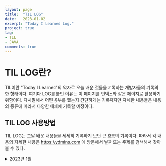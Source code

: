 ```yaml
---
layout: page
title:  "TIL LOG"
date:   2023-01-02
excerpt: "Today I Learned Log."
project: true
tag:
- TIL
- JAVA
comments: true
---
```



# TIL LOG란?
TIL이란 "Today I Learned"의 약자로 오늘 배운 것들을 기록하는 개발자들의 기록의 한 형태이다. 여기다 LOG를 붙인 이유는 이 페이지를 인덱스와 같은 페이지로 활용하기 위함이다. 다시말해서 어떤 공부를 했는지 간단하게는 기록하지만 자세한 내용들은 내용의 종류에 따라서 다양한 매체에 기록할 예정이다.

## TIL LOG 사용방법
TIL LOG는 그날 배운 내용들을 세세히 기록하기 보단 큰 흐름의 기록이다. 따라서 각 내용의 자세한 내용은 https://ydmins.com 에 방문해서 날짜 또는 주제를 검색해서 찾아볼 수 있다.

<details>
<summary>2023년 1월</summary>
<div markdown="1">       
#### 2023-01-02 MON
1. 패스트캠퍼스 - 스프링의 정석 강의를 들었다.
  - MySQL 작동안하는 이슈가 있었다.
  - Bean 관련 또는 3과 전체 복습이 필요해 보인다.

2. GITHUB을 이용해서 TIL용 블로그를 만들었다.
  - 개발 공부 일기쓰듯이 사용할 계획이다.
    
#### 2023-01-03 TUE
1. 스프링의 정석 Chpater3 처음부터 다시 듣기 시작했다.
  - Spring DI에 대해 배우기 시작했다.
  - 변경에 유리한 코드를 작성하기 위해 분리를 잘 해야 한다. 분리하는 방법에는 3가지가 있다. 
    1. 변하는 것과 변하지 않는 것을 구분
    2. 관심사에 따라서 구분
    3. 중복코드를 분리
  - Properties 객체는 파일을 불러오고 저장하는 등에 편리함이 있어서 사용한다.
2. ydmins.github.io 수정했다.
  - 어제 처음으로 github.io 블로그를 만들 때는 많이 낯설었는데 오늘은 확실히 좀 더 보였다. 확실히 할수록 나아진다.

#### 2023-01-04 WED
1. 스프링의 정석 Chapter3 Spring DI 개념을 이해하기 위한 기초강의를 다 들었다.
    - 객체 컨테이너 (ApplicationContext)에 대해 배웠다.
        - 객체들을 Map에 넣어두고 사용하는 기능이다.
        - 객체를 자동으로 등록하는 @Component
        - 객체를 이름을 이용해 자동으로 찾아서 연결해주는 @Resource
        - 객체를 타입을 이용해서 자동으로 찾아서 연결해주는 @Autowired 를 알게되었다.
        - Annotaion 사용시 장점
            - 작성해야 할 코드 줄어든다. -> 관리해야 할 코드 줄어든다. & 실수가 줄어든다
    

  - 아직 Spring DI를 잘 이해 못한것 같다.

#### 2023-01-05 THU
1. 스프링의 정석 Chpater3 Spring DI 개념을 제대로 들어가기전 일단 한 번 써보기를 했다.
    - xml 파일을 이용해서 Beans 태그 내에 Bean들을 정의해 보았다.
        - Bean 태그 사이에 내용들
            - property
                Setter가 정의되어 있을 경우에 사용 가능하다.
            - contructor-arg
                생성자가 선언되어 있을 경우에 사용 가능하다.
    - 강의를 듣는 내내 bean을 왜 굳이 만드는 것일까?란 물음이 계속 들었다.
        - 다음 강의 초반 부분만 살짝 들었는데, Bean이라는 것이 재사용 가능한 Component, 상태(Intance Variable), Getter, Setter, No-Args-Constroctor를 따로 저장해 둔 것이라고 한다. 즉, 오늘까지 이해한 바로는 계속 사용해야 할 것들을 콩속에 넣어두고 필요할 때마다 꺼내쓰도록 만든것이 bean이라는 것이다.
    

#### 2023-01-06 Fri
1. 스프링 정석 Chapter3 Spring DI 개념을 제대로 시작했다.
    - Bean은 Spring Container가 관리하는 객체이다.
    - Spring Container는 Bean의 저장소이자 관리자(생성, 소멸, 연결)이다.
2. Application Context에 대해서 배웠다.
    - TIL을 기록하다 보니 Spring Container에서 왜 갑자기 Application Context로 넘어왔는지 모른다는 점을 발견했다.
    - 줄여서 AC라고한다.
    
#### 2023-01-07 Sat
1. 스프링 정석 Chapter3 Spring DI 강의를 다 들었다.
    - 지난번에 파악을 못한 ApplicationContext를 이해하게 됐다.
        - XMl을 이용해서 ApplicationContext에 저장할 Bean들을 설정한다.
        - @Component Annotation을 사용하면 XML을 작성하지 않고 ApplicationContext에 Bean을 설정할 수 있다.
        - @Autowired 또는 @Resource를 사용하면 ApplicationContext에 저장되어있는 객체를 주입해서 사용할 수 있다.
            - @Autowired는 타입으로 객체를 검색한다. 만약 같은 타입의 객체가 여러개 있다면 이름이 같은 것을 찾는다.
            - @Resource는 이름으로 객체를 검색한다. 일치하는 이름의 객체가 없다면 예외가 발생한다.
    - Spring DI란
        - ApplicationContext에 저장되어 있는 Bean을 호출할 때 Bean이 사용할 객체를 전달해 주는 것을 "의존성 주입 (Dependency Injction)"이라 한다.
        - 즉, DI의 의존성은 Bean의 관점이다.

#### 2023-01-09 Mon
1. 스프링 정석 Chpater2 관심사의 분리와 MVC 패턴에 대한 강의를 들었다.
    - 코드를 입력, 처리, 출력으로 분리 시켜 작성하는 코드는 처리에 집중할 수 있다.
    - 이 때 처리부분의 코드를 Controller라고 한다. 
    - Controller에서 처리한 결과를 Model 객체에 담아둔다.
    - 이 Model의 데이터를 기반으로 View 영역이 결과물을 출력해준다.
    - MVC란?
        - 관심사의 분리를 통해 코드를 Controller(처리영역)과 View(출력영역)으로 나누고 그 두 영역에 데이터를 전달하기 위해 Model이라는 데이터 전달 객체를 도입한 코딩 방식이다.
    
#### 2023-01-10 Tue
1. 스프링 정석 Chpater2 서블릿과 JSP에 대해한 강의를 들었다.
    - Servlet은 Spring의 Controller와 RequestMapping을 함께 쓰는 것과 같다.
    - JSP는 요청시 Servlet으로 변환된다.
    - Servlet에 대해서 여러가지를 배웠지만 Servlet자체가 무엇인지에 대한 답은 찾지 못했다.
    - 내장객체 (Implicit Obejcts)에 대해서 배웠다.
    
#### 2023-01-11 Wed
1. 스프링 정석 Chapter2 쿠키와 세션에 대한 강의를 들었다.
    - 쿠키는 브라우저에서 생성하여 브라우저에 저장하고 서버와 주고 받는 데이터 모음이다.
    - 세션은 서버에서 생성하여 서버에 저장하고 전달받은 쿠키와 비교하여 사용하는 데이터 모음이다.
    
#### 2023-01-12 Thu
1. 스프링 정석 Chapter2 예외처리에 대한 강의를 들었다.
    - 예외처리를 처리하는 방법이 여러가지가 있다.
        1. try-catch
        2. 클래스 내에 @ExceptionHamdler를 이용한 처리 메서드 생성하기
        3. 새로운 클래스를 만들어 2에서와 같은 ExceptionHandler-method를 생성한다.
           이 때 @ControllerAdvice를 붙여주면 여러 클래스에서 발생하는 Exception을 한 번에 처리할 수 있다. 
            - @ControllerAdvice : 모든 클래스의 Exception을 처리
            - @ControllerAdvice("패키지 패스") : 특정 패스 내의 클래스에서 발생하는 Exception을 처리
        4. Error.jsp : 에러를 띄우는 view 파일을 만든뒤 속성에 isErrorPage="true"를 추가하면 자동으로 에러를 처리해준다.
        5. web.xml에 error-page 속성을 이용해 상태 코드별 띄울 view를 설정할 수 있다.
        6. servlet-context.xml에 SimpleMappingExceptionResolver를 추가해
            - View by Exception
            - Status code by View
           를 설정할 수 있다.
    
#### 2023-01-13 Fri
1. 스프링 정석 Chapter3 Spring으로 DB 연결하는 방법에 대한 강의를 들었다.
     - JDBC를 이용하는 방법과 Spring JDBC를 이용하는 방법
        - JDBC를 사용하면 DriveManager를 사용한다.
        - Spring JDBC를 사용하면 DriverManagerDataSource를 사용한다.
     - Spring JDBC : Bean에 연결 정보를 저장해 두고 사용할 수 있다.
2. 스프링 정석 Chapter3 Spring으로 DB (MySQL)을 다루면서 TDD사용을 배웠다.
     - 인스턴스 객체로 사용되는 DataSource 객체는 테스트 메서드들이 공유해서 사용하지 않는다.
     - 모든 테스트 들은 서로 독립적이어야 하고 실행 횟수에 상관없이 항상 성공해야 한다.
    
#### 2023-01-16 Mon
1. 스프링 정석 Chapter2 DispatcherServlet에 대한 강의를 들었다.
    - DispatcherServlet의 요청 처리 과정
        - 요청을 HandlerMapping에서 어떤 메서드로 처리할지 참조한다.
        - 처리할 메서드를 HandlerAdaptor를 통해 호출하고 결과로 Model과 출력에 사용할 View 이름을 받는다.
        - 이 View 이름을 이용해 ViewResolver에서 정확한 파일정보를 참조한다.
        - 여태까지 취합한 결과 Model,ViewFile 정보를 JstlView를 통해 Response 객체로 만들고 이를 Client로 보낸다.
    - DoDispatch
        - DispatcherServlet이 요청을 처리하는 일련의 과정을 처리하는 DispatcherServlet 내의 메서드이다.
</div>
</details>
